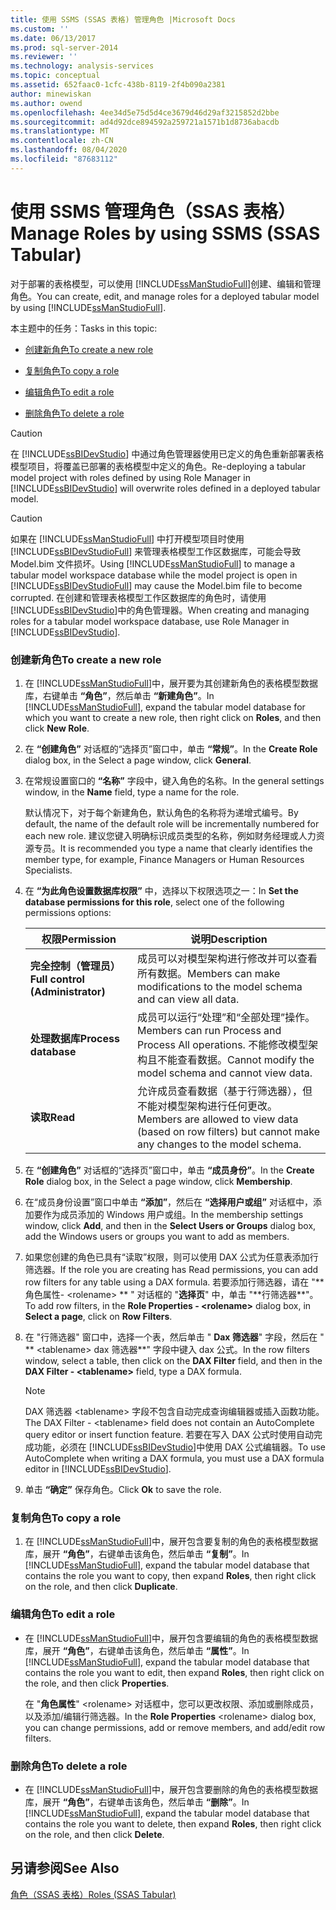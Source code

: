 ```yaml
---
title: 使用 SSMS (SSAS 表格) 管理角色 |Microsoft Docs
ms.custom: ''
ms.date: 06/13/2017
ms.prod: sql-server-2014
ms.reviewer: ''
ms.technology: analysis-services
ms.topic: conceptual
ms.assetid: 652faac0-1cfc-438b-8119-2f4b090a2381
author: minewiskan
ms.author: owend
ms.openlocfilehash: 4ee34d5e75d5d4ce3679d46d29af3215852d2bbe
ms.sourcegitcommit: ad4d92dce894592a259721a1571b1d8736abacdb
ms.translationtype: MT
ms.contentlocale: zh-CN
ms.lasthandoff: 08/04/2020
ms.locfileid: "87683112"
---
```

# <a name="manage-roles-by-using-ssms-ssas-tabular"></a><span data-ttu-id="c6412-102">使用 SSMS 管理角色（SSAS 表格）</span><span class="sxs-lookup"><span data-stu-id="c6412-102">Manage Roles by using SSMS (SSAS Tabular)</span></span>
  <span data-ttu-id="c6412-103">对于部署的表格模型，可以使用 [!INCLUDE[ssManStudioFull](../../includes/ssmanstudiofull-md.md)]创建、编辑和管理角色。</span><span class="sxs-lookup"><span data-stu-id="c6412-103">You can create, edit, and manage roles for a deployed tabular model by using [!INCLUDE[ssManStudioFull](../../includes/ssmanstudiofull-md.md)].</span></span>  
  
 <span data-ttu-id="c6412-104">本主题中的任务：</span><span class="sxs-lookup"><span data-stu-id="c6412-104">Tasks in this topic:</span></span>  
  
-   [<span data-ttu-id="c6412-105">创建新角色</span><span class="sxs-lookup"><span data-stu-id="c6412-105">To create a new role</span></span>](#bkmk_new_role)  
  
-   [<span data-ttu-id="c6412-106">复制角色</span><span class="sxs-lookup"><span data-stu-id="c6412-106">To copy a role</span></span>](#bkmk_copy_role)  
  
-   [<span data-ttu-id="c6412-107">编辑角色</span><span class="sxs-lookup"><span data-stu-id="c6412-107">To edit a role</span></span>](#bkmk_edit_role)  
  
-   [<span data-ttu-id="c6412-108">删除角色</span><span class="sxs-lookup"><span data-stu-id="c6412-108">To delete a role</span></span>](#bkmk_deletet_role)  
  
> [!CAUTION]  
>  <span data-ttu-id="c6412-109">在 [!INCLUDE[ssBIDevStudio](../../includes/ssbidevstudio-md.md)] 中通过角色管理器使用已定义的角色重新部署表格模型项目，将覆盖已部署的表格模型中定义的角色。</span><span class="sxs-lookup"><span data-stu-id="c6412-109">Re-deploying a tabular model project with roles defined by using Role Manager in [!INCLUDE[ssBIDevStudio](../../includes/ssbidevstudio-md.md)] will overwrite roles defined in a deployed tabular model.</span></span>  
  
> [!CAUTION]  
>  <span data-ttu-id="c6412-110">如果在 [!INCLUDE[ssManStudioFull](../../includes/ssmanstudiofull-md.md)] 中打开模型项目时使用 [!INCLUDE[ssBIDevStudioFull](../../includes/ssbidevstudiofull-md.md)] 来管理表格模型工作区数据库，可能会导致 Model.bim 文件损坏。</span><span class="sxs-lookup"><span data-stu-id="c6412-110">Using [!INCLUDE[ssManStudioFull](../../includes/ssmanstudiofull-md.md)] to manage a tabular model workspace database while the model project is open in [!INCLUDE[ssBIDevStudioFull](../../includes/ssbidevstudiofull-md.md)] may cause the Model.bim file to become corrupted.</span></span> <span data-ttu-id="c6412-111">在创建和管理表格模型工作区数据库的角色时，请使用 [!INCLUDE[ssBIDevStudio](../../includes/ssbidevstudio-md.md)]中的角色管理器。</span><span class="sxs-lookup"><span data-stu-id="c6412-111">When creating and managing roles for a tabular model workspace database, use Role Manager in [!INCLUDE[ssBIDevStudio](../../includes/ssbidevstudio-md.md)].</span></span>  
  
###  <a name="to-create-a-new-role"></a><a name="bkmk_new_role"></a><span data-ttu-id="c6412-112">创建新角色</span><span class="sxs-lookup"><span data-stu-id="c6412-112">To create a new role</span></span>  
  
1.  <span data-ttu-id="c6412-113">在 [!INCLUDE[ssManStudioFull](../../includes/ssmanstudiofull-md.md)]中，展开要为其创建新角色的表格模型数据库，右键单击 **“角色”**，然后单击 **“新建角色”**。</span><span class="sxs-lookup"><span data-stu-id="c6412-113">In [!INCLUDE[ssManStudioFull](../../includes/ssmanstudiofull-md.md)], expand the tabular model database for which you want to create a new role, then right click on **Roles**, and then click **New Role**.</span></span>  
  
2.  <span data-ttu-id="c6412-114">在 **“创建角色”** 对话框的“选择页”窗口中，单击 **“常规”**。</span><span class="sxs-lookup"><span data-stu-id="c6412-114">In the **Create Role** dialog box, in the Select a page window, click **General**.</span></span>  
  
3.  <span data-ttu-id="c6412-115">在常规设置窗口的 **“名称”** 字段中，键入角色的名称。</span><span class="sxs-lookup"><span data-stu-id="c6412-115">In the general settings window, in the **Name** field, type a name for the role.</span></span>  
  
     <span data-ttu-id="c6412-116">默认情况下，对于每个新建角色，默认角色的名称将为递增式编号。</span><span class="sxs-lookup"><span data-stu-id="c6412-116">By default, the name of the default role will be incrementally numbered for each new role.</span></span> <span data-ttu-id="c6412-117">建议您键入明确标识成员类型的名称，例如财务经理或人力资源专员。</span><span class="sxs-lookup"><span data-stu-id="c6412-117">It is recommended you type a name that clearly identifies the member type, for example, Finance Managers or Human Resources Specialists.</span></span>  
  
4.  <span data-ttu-id="c6412-118">在 **“为此角色设置数据库权限”** 中，选择以下权限选项之一：</span><span class="sxs-lookup"><span data-stu-id="c6412-118">In **Set the database permissions for this role**, select one of the following permissions options:</span></span>  
  
    |<span data-ttu-id="c6412-119">权限</span><span class="sxs-lookup"><span data-stu-id="c6412-119">Permission</span></span>|<span data-ttu-id="c6412-120">说明</span><span class="sxs-lookup"><span data-stu-id="c6412-120">Description</span></span>|  
    |----------------|-----------------|  
    |<span data-ttu-id="c6412-121">**完全控制（管理员）**</span><span class="sxs-lookup"><span data-stu-id="c6412-121">**Full control (Administrator)**</span></span>|<span data-ttu-id="c6412-122">成员可以对模型架构进行修改并可以查看所有数据。</span><span class="sxs-lookup"><span data-stu-id="c6412-122">Members can make modifications to the model schema and can view all data.</span></span>|  
    |<span data-ttu-id="c6412-123">**处理数据库**</span><span class="sxs-lookup"><span data-stu-id="c6412-123">**Process database**</span></span>|<span data-ttu-id="c6412-124">成员可以运行“处理”和“全部处理”操作。</span><span class="sxs-lookup"><span data-stu-id="c6412-124">Members can run Process and Process All operations.</span></span> <span data-ttu-id="c6412-125">不能修改模型架构且不能查看数据。</span><span class="sxs-lookup"><span data-stu-id="c6412-125">Cannot modify the model schema and cannot view data.</span></span>|  
    |<span data-ttu-id="c6412-126">**读取**</span><span class="sxs-lookup"><span data-stu-id="c6412-126">**Read**</span></span>|<span data-ttu-id="c6412-127">允许成员查看数据（基于行筛选器），但不能对模型架构进行任何更改。</span><span class="sxs-lookup"><span data-stu-id="c6412-127">Members are allowed to view data (based on row filters) but cannot make any changes to the model schema.</span></span>|  
  
5.  <span data-ttu-id="c6412-128">在 **“创建角色”** 对话框的“选择页”窗口中，单击 **“成员身份”**。</span><span class="sxs-lookup"><span data-stu-id="c6412-128">In the **Create Role** dialog box, in the Select a page window, click **Membership**.</span></span>  
  
6.  <span data-ttu-id="c6412-129">在“成员身份设置”窗口中单击 **“添加”**，然后在 **“选择用户或组”** 对话框中，添加要作为成员添加的 Windows 用户或组。</span><span class="sxs-lookup"><span data-stu-id="c6412-129">In the membership settings window, click **Add**, and then in the **Select Users or Groups** dialog box, add the Windows users or groups you want to add as members.</span></span>  
  
7.  <span data-ttu-id="c6412-130">如果您创建的角色已具有“读取”权限，则可以使用 DAX 公式为任意表添加行筛选器。</span><span class="sxs-lookup"><span data-stu-id="c6412-130">If the role you are creating has Read permissions, you can add row filters for any table using a DAX formula.</span></span> <span data-ttu-id="c6412-131">若要添加行筛选器，请在 "**角色属性- \<rolename> \*\* " 对话框的 "**选择页**" 中，单击 "**行筛选器\*\*"。</span><span class="sxs-lookup"><span data-stu-id="c6412-131">To add row filters, in the **Role Properties - \<rolename>** dialog box, in **Select a page**, click on **Row Filters**.</span></span>  
  
8.  <span data-ttu-id="c6412-132">在 "行筛选器" 窗口中，选择一个表，然后单击 " **Dax 筛选器**" 字段，然后在 " \*\* \<tablename> dax 筛选器\*\*" 字段中键入 dax 公式。</span><span class="sxs-lookup"><span data-stu-id="c6412-132">In the row filters window, select a table, then click on the **DAX Filter** field, and then in the **DAX Filter - \<tablename>** field, type a DAX formula.</span></span>  
  
    > [!NOTE]  
    >  <span data-ttu-id="c6412-133">DAX 筛选器 \<tablename> 字段不包含自动完成查询编辑器或插入函数功能。</span><span class="sxs-lookup"><span data-stu-id="c6412-133">The DAX Filter - \<tablename> field does not contain an AutoComplete query editor or insert function feature.</span></span> <span data-ttu-id="c6412-134">若要在写入 DAX 公式时使用自动完成功能，必须在 [!INCLUDE[ssBIDevStudio](../../includes/ssbidevstudio-md.md)]中使用 DAX 公式编辑器。</span><span class="sxs-lookup"><span data-stu-id="c6412-134">To use AutoComplete when writing a DAX formula, you must use a DAX formula editor in [!INCLUDE[ssBIDevStudio](../../includes/ssbidevstudio-md.md)].</span></span>  
  
9. <span data-ttu-id="c6412-135">单击 **“确定”** 保存角色。</span><span class="sxs-lookup"><span data-stu-id="c6412-135">Click **Ok** to save the role.</span></span>  
  
###  <a name="to-copy-a-role"></a><a name="bkmk_copy_role"></a><span data-ttu-id="c6412-136">复制角色</span><span class="sxs-lookup"><span data-stu-id="c6412-136">To copy a role</span></span>  
  
1.  <span data-ttu-id="c6412-137">在 [!INCLUDE[ssManStudioFull](../../includes/ssmanstudiofull-md.md)]中，展开包含要复制的角色的表格模型数据库，展开 **“角色”**，右键单击该角色，然后单击 **“复制”**。</span><span class="sxs-lookup"><span data-stu-id="c6412-137">In [!INCLUDE[ssManStudioFull](../../includes/ssmanstudiofull-md.md)], expand the tabular model database that contains the role you want to copy, then expand **Roles**, then right click on the role, and then click **Duplicate**.</span></span>  
  
###  <a name="to-edit-a-role"></a><a name="bkmk_edit_role"></a><span data-ttu-id="c6412-138">编辑角色</span><span class="sxs-lookup"><span data-stu-id="c6412-138">To edit a role</span></span>  
  
-   <span data-ttu-id="c6412-139">在 [!INCLUDE[ssManStudioFull](../../includes/ssmanstudiofull-md.md)]中，展开包含要编辑的角色的表格模型数据库，展开 **“角色”**，右键单击该角色，然后单击 **“属性”**。</span><span class="sxs-lookup"><span data-stu-id="c6412-139">In [!INCLUDE[ssManStudioFull](../../includes/ssmanstudiofull-md.md)], expand the tabular model database that contains the role you want to edit, then expand **Roles**, then right click on the role, and then click **Properties**.</span></span>  
  
     <span data-ttu-id="c6412-140">在 "**角色属性**" \<rolename> 对话框中，您可以更改权限、添加或删除成员，以及添加/编辑行筛选器。</span><span class="sxs-lookup"><span data-stu-id="c6412-140">In the **Role Properties** \<rolename> dialog box, you can change permissions, add or remove members, and add/edit row filters.</span></span>  
  
###  <a name="to-delete-a-role"></a><a name="bkmk_deletet_role"></a><span data-ttu-id="c6412-141">删除角色</span><span class="sxs-lookup"><span data-stu-id="c6412-141">To delete a role</span></span>  
  
-   <span data-ttu-id="c6412-142">在 [!INCLUDE[ssManStudioFull](../../includes/ssmanstudiofull-md.md)]中，展开包含要删除的角色的表格模型数据库，展开 **“角色”**，右键单击该角色，然后单击 **“删除”**。</span><span class="sxs-lookup"><span data-stu-id="c6412-142">In [!INCLUDE[ssManStudioFull](../../includes/ssmanstudiofull-md.md)], expand the tabular model database that contains the role you want to delete, then expand **Roles**, then right click on the role, and then click **Delete**.</span></span>  
  
## <a name="see-also"></a><span data-ttu-id="c6412-143">另请参阅</span><span class="sxs-lookup"><span data-stu-id="c6412-143">See Also</span></span>  
 [<span data-ttu-id="c6412-144">角色（SSAS 表格）</span><span class="sxs-lookup"><span data-stu-id="c6412-144">Roles &#40;SSAS Tabular&#41;</span></span>](roles-ssas-tabular.md)  
  
  

